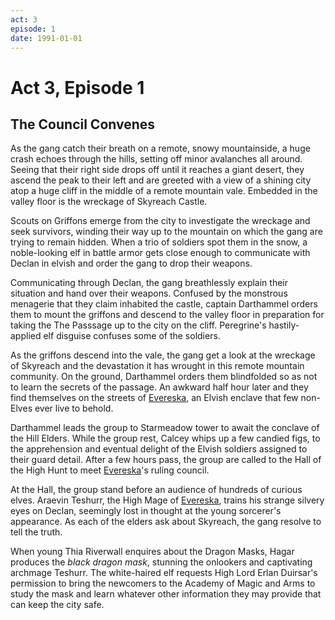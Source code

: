 ```yaml
---
act: 3
episode: 1
date: 1991-01-01
---
```

# Act 3, Episode 1
## The Council Convenes
As the gang catch their breath on a remote, snowy mountainside, a huge crash echoes through the hills, setting off minor avalanches all around. Seeing that their right side drops off until it reaches a giant desert, they ascend the peak to their left and are greeted with a view of a shining city atop a huge cliff in the middle of a remote mountain vale. Embedded in the valley floor is the wreckage of Skyreach Castle.

Scouts on Griffons emerge from the city to investigate the wreckage and seek survivors, winding their way up to the mountain on which the gang are trying to remain hidden. When a trio of soldiers spot them in the snow, a noble-looking elf in battle armor gets close enough to communicate with Declan in elvish and order the gang to drop their weapons.

Communicating through Declan, the gang breathlessly explain their situation and hand over their weapons. Confused by the monstrous menagerie that they claim inhabited the castle, captain Darthammel orders them to mount the griffons and descend to the valley floor in preparation for taking the The Passsage up to the city on the cliff. Peregrine's hastily-applied elf disguise confuses some of the soldiers.

As the griffons descend into the vale, the gang get a look at the wreckage of Skyreach and the devastation it has wrought in this remote mountain community. On the ground, Darthammel orders them blindfolded so as not to learn the secrets of the passage. An awkward half hour later and they find themselves on the streets of [Evereska](../../locations/evereska.md), an Elvish enclave that few non-Elves ever live to behold.

Darthammel leads the group to Starmeadow tower to await the conclave of the Hill Elders. While the group rest, Calcey whips up a few candied figs, to the apprehension and eventual delight of the Elvish soldiers assigned to their guard detail. After a few hours pass, the group are called to the Hall of the High Hunt to meet [Evereska](../../locations/evereska.md)'s ruling council.

At the Hall, the group stand before an audience of hundreds of curious elves. Araevin Teshurr, the High Mage of [Evereska](../../locations/evereska.md), trains his strange silvery eyes on Declan, seemingly lost in thought at the young sorcerer's appearance. As each of the elders ask about Skyreach, the gang resolve to tell the truth.

When young Thia Riverwall enquires about the Dragon Masks, Hagar produces the *black dragon mask*, stunning the onlookers and captivating archmage Teshurr. The white-haired elf requests High Lord Erlan Duirsar's permission to bring the newcomers to the Academy of Magic and Arms to study the mask and learn whatever other information they may provide that can keep the city safe.